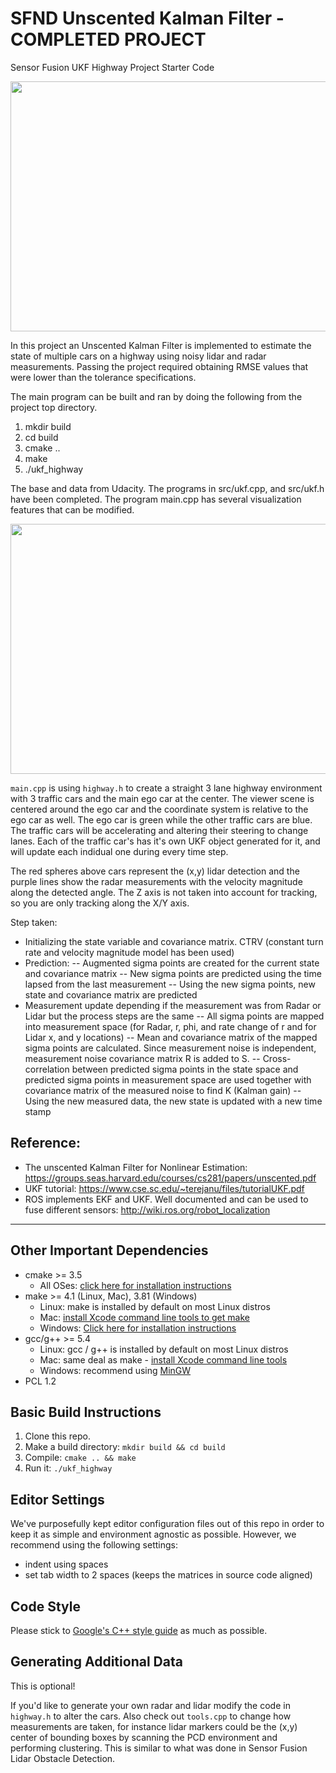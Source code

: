 # SFND Unscented Kalman Filter - COMPLETED PROJECT 
Sensor Fusion UKF Highway Project Starter Code

<img src="media/ukf_highway_tracked.gif" width="700" height="400" />

In this project an Unscented Kalman Filter is implemented to estimate the state of multiple cars on a highway using noisy lidar and radar measurements. Passing the project required obtaining RMSE values that were lower than the tolerance specifications. 

The main program can be built and ran by doing the following from the project top directory.

1. mkdir build
2. cd build
3. cmake ..
4. make
5. ./ukf_highway

The base and data from Udacity. The programs in src/ukf.cpp, and src/ukf.h have been completed. The program main.cpp has several visualization features that can be modified.

<img src="media/ukf_highway.png" width="700" height="400" />

`main.cpp` is using `highway.h` to create a straight 3 lane highway environment with 3 traffic cars and the main ego car at the center. 
The viewer scene is centered around the ego car and the coordinate system is relative to the ego car as well. The ego car is green while the 
other traffic cars are blue. The traffic cars will be accelerating and altering their steering to change lanes. Each of the traffic car's has
it's own UKF object generated for it, and will update each indidual one during every time step. 

The red spheres above cars represent the (x,y) lidar detection and the purple lines show the radar measurements with the velocity magnitude along the detected angle. The Z axis is not taken into account for tracking, so you are only tracking along the X/Y axis.

Step taken:
- Initializing the state variable and covariance matrix. CTRV (constant turn rate and velocity magnitude model has been used)
- Prediction:
-- Augmented sigma points are created for the current state and covariance matrix
-- New sigma points are predicted using the time lapsed from the last measurement
-- Using the new sigma points, new state and covariance matrix are predicted
- Measurement update depending if the measurement was from Radar or Lidar but the process steps are the same
-- All sigma points are mapped into measurement space (for Radar, r, phi, and rate change of r and for Lidar x, and y locations)
-- Mean and covariance matrix of the mapped sigma points are calculated. Since measurement noise is independent, measurement noise covariance matrix R is added to S.
-- Cross-correlation between predicted sigma points in the state space and predicted sigma points in measurement space are used together with covariance matrix of the measured noise to find K (Kalman gain)
-- Using the new measured data, the new state is updated with a new time stamp

## Reference:
- The unscented Kalman Filter for Nonlinear Estimation: https://groups.seas.harvard.edu/courses/cs281/papers/unscented.pdf
- UKF tutorial: https://www.cse.sc.edu/~terejanu/files/tutorialUKF.pdf
- ROS implements EKF and UKF. Well documented and can be used to fuse different sensors: http://wiki.ros.org/robot_localization
---

## Other Important Dependencies
* cmake >= 3.5
  * All OSes: [click here for installation instructions](https://cmake.org/install/)
* make >= 4.1 (Linux, Mac), 3.81 (Windows)
  * Linux: make is installed by default on most Linux distros
  * Mac: [install Xcode command line tools to get make](https://developer.apple.com/xcode/features/)
  * Windows: [Click here for installation instructions](http://gnuwin32.sourceforge.net/packages/make.htm)
* gcc/g++ >= 5.4
  * Linux: gcc / g++ is installed by default on most Linux distros
  * Mac: same deal as make - [install Xcode command line tools](https://developer.apple.com/xcode/features/)
  * Windows: recommend using [MinGW](http://www.mingw.org/)
 * PCL 1.2

## Basic Build Instructions

1. Clone this repo.
2. Make a build directory: `mkdir build && cd build`
3. Compile: `cmake .. && make`
4. Run it: `./ukf_highway`

## Editor Settings

We've purposefully kept editor configuration files out of this repo in order to
keep it as simple and environment agnostic as possible. However, we recommend
using the following settings:

* indent using spaces
* set tab width to 2 spaces (keeps the matrices in source code aligned)

## Code Style

Please stick to [Google's C++ style guide](https://google.github.io/styleguide/cppguide.html) as much as possible.

## Generating Additional Data

This is optional!

If you'd like to generate your own radar and lidar modify the code in `highway.h` to alter the cars. Also check out `tools.cpp` to
change how measurements are taken, for instance lidar markers could be the (x,y) center of bounding boxes by scanning the PCD environment
and performing clustering. This is similar to what was done in Sensor Fusion Lidar Obstacle Detection.

